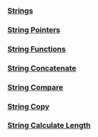 ### [Strings](CStrings)

### [String Pointers](CStringPointers.md)

### [String Functions](CStringFunctions.md)

### [String Concatenate](Cstrcar.md)

### [String Compare](CSstrcmp.md)

### [String Copy](Cstrcpy.md)

### [String Calculate Length](Cstrlen.md)